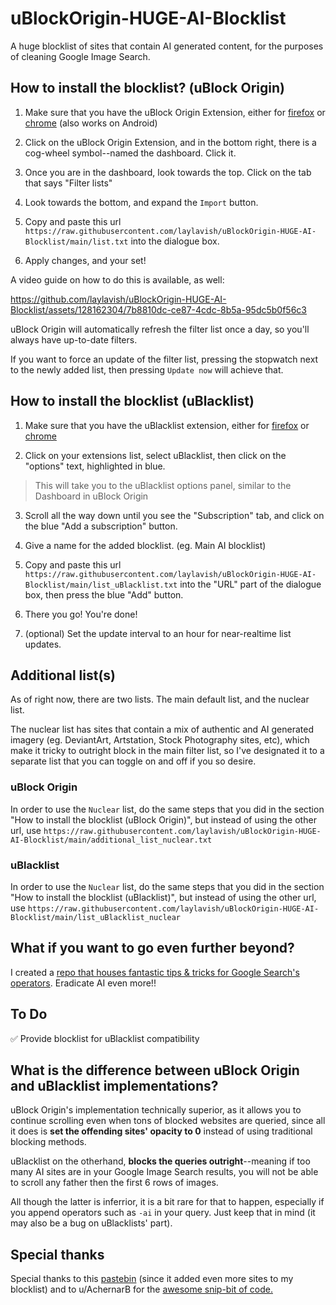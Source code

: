 # uBlockOrigin-HUGE-AI-Blocklist
A huge blocklist of sites that contain AI generated content, for the purposes of cleaning Google Image Search.



## How to install the blocklist? (uBlock Origin)

1. Make sure that you have the uBlock Origin Extension, either for [firefox](https://addons.mozilla.org/en-US/firefox/addon/ublock-origin/) or [chrome](https://chromewebstore.google.com/detail/ublock-origin/cjpalhdlnbpafiamejdnhcphjbkeiagm) (also works on Android)

2. Click on the uBlock Origin Extension, and in the bottom right, there is a cog-wheel symbol--named the dashboard. Click it.

3. Once you are in the dashboard, look towards the top. Click on the tab that says "Filter lists"

4. Look towards the bottom, and expand the ```Import``` button.

5. Copy and paste this url ```https://raw.githubusercontent.com/laylavish/uBlockOrigin-HUGE-AI-Blocklist/main/list.txt``` into the dialogue box.

6. Apply changes, and your set!

A video guide on how to do this is available, as well:

https://github.com/laylavish/uBlockOrigin-HUGE-AI-Blocklist/assets/128162304/7b8810dc-ce87-4cdc-8b5a-95dc5b0f56c3


uBlock Origin will automatically refresh the filter list once a day, so you'll always have up-to-date filters. 

If you want to force an update of the filter list, pressing the stopwatch next to the newly added list, then pressing ```Update now``` will achieve that.

## How to install the blocklist (uBlacklist)

1. Make sure that you have the uBlacklist extension, either for [firefox](https://addons.mozilla.org/en-US/firefox/addon/ublacklist/) or [chrome](https://chromewebstore.google.com/detail/ublacklist/pncfbmialoiaghdehhbnbhkkgmjanfhe)

2. Click on your extensions list, select uBlacklist, then click on the "options" text, highlighted in blue.
> This will take you to the uBlacklist options panel, similar to the Dashboard in uBlock Origin

3. Scroll all the way down until you see the "Subscription" tab, and click on the blue "Add a subscription" button.

4. Give a name for the added blocklist. (eg. Main AI blocklist)
  
5. Copy and paste this url ```https://raw.githubusercontent.com/laylavish/uBlockOrigin-HUGE-AI-Blocklist/main/list_uBlacklist.txt``` into the "URL" part of the dialogue box, then press the blue "Add" button.

6. There you go! You're done!

7. (optional) Set the update interval to an hour for near-realtime list updates.


## Additional list(s)

As of right now, there are two lists. The main default list, and the nuclear list. 

The nuclear list has sites that contain a mix of authentic and AI generated imagery (eg. DeviantArt, Artstation, Stock Photography sites, etc), which make it tricky to outright block in the main filter list, so I've designated it to a separate list that you can toggle on and off if you so desire.

### uBlock Origin
In order to use the ```Nuclear``` list, do the same steps that you did in the section "How to install the blocklist (uBlock Origin)", but instead of using the other url, use ```https://raw.githubusercontent.com/laylavish/uBlockOrigin-HUGE-AI-Blocklist/main/additional_list_nuclear.txt```

### uBlacklist
In order to use the ```Nuclear``` list, do the same steps that you did in the section "How to install the blocklist (uBlacklist)", but instead of using the other url, use ```https://raw.githubusercontent.com/laylavish/uBlockOrigin-HUGE-AI-Blocklist/main/list_uBlacklist_nuclear```

## What if you want to go even further beyond?

I created a [repo that houses fantastic tips & tricks for Google Search's operators](https://github.com/laylavish/TipsTricksGoogleSearch/tree/main). Eradicate AI even more!!

## To Do
✅ Provide blocklist for uBlacklist compatibility


## What is the difference between uBlock Origin and uBlacklist implementations?
uBlock Origin's implementation technically superior, as it allows you to continue scrolling even when tons of blocked websites are queried, since all it does is **set the offending sites' opacity to 0** instead of using traditional blocking methods. 

uBlacklist on the otherhand, **blocks the queries outright**--meaning if too many AI sites are in your Google Image Search results, you will not be able to scroll any father then the first 6 rows of images.

All though the latter is inferrior, it is a bit rare for that to happen, especially if you append operators such as ```-ai``` in your query. Just keep that in mind (it may also be a bug on uBlacklists' part).

## Special thanks

Special thanks to this [pastebin](https://pastebin.com/B8kP4imQ) (since it added even more sites to my blocklist) and to u/AchernarB for the [awesome snip-bit of code.](https://www.reddit.com/r/uBlockOrigin/comments/13uyex5/how_to_block_results_from_a_specific_site_in_the/)
